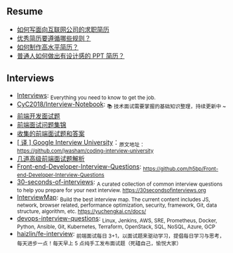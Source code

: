 ## Resume

- [如何写面向互联网公司的求职简历](http://blog.devtang.com/2013/12/22/how-to-write-resume-for-it-company/)
- [优秀简历要遵循哪些规则？](https://www.zhihu.com/question/20184884)
- [如何制作高水平简历？](https://www.zhihu.com/question/21187514)
- [普通人如何做出有设计感的 PPT 简历？](https://www.zhihu.com/question/36943039)

## Interviews

- [Interviews](https://github.com/kdn251/interviews): <sub>Everything you need to know to get the job.</sub>
- [CyC2018/Interview-Notebook](https://github.com/CyC2018/Interview-Notebook): <sub>📚 技术面试需要掌握的基础知识整理，持续更新中 ~</sub>
- [前端开发面试题](https://github.com/markyun/My-blog/tree/master/Front-end-Developer-Questions)
- [前端面试问题集锦](https://github.com/helloqingfeng/Awsome-Front-End-learning-resource/tree/master/21-Front-end-Interview-questions)
- [收集的前端面试题和答案](https://github.com/helloqingfeng/Awsome-Front-End-learning-resource/tree/master/23-FE-interview-master)
- [[ 译 ] Google Interview University](https://github.com/helloqingfeng/Awsome-Front-End-learning-resource/tree/master/29-google-interview-university)：<sub>原文地址：https://github.com/jwasham/coding-interview-university</sub>
- [几道高级前端面试题解析](https://juejin.im/post/5aa8a07cf265da238a3022a4)
- [Front-end-Developer-Interview-Questions](https://github.com/h5bp/Front-end-Developer-Interview-Questions): <sub>https://github.com/h5bp/Front-end-Developer-Interview-Questions</sub>
- [30-seconds-of-interviews](https://github.com/fejes713/30-seconds-of-interviews): <sub>A curated collection of common interview questions to help you prepare for your next interview. https://30secondsofinterviews.org</sub>
- [InterviewMap](https://github.com/InterviewMap/InterviewMap): <sub>Build the best interview map. The current content includes JS, network, browser related, performance optimization, security, framework, Git, data structure, algorithm, etc. https://yuchengkai.cn/docs/</sub>
- [devops-interview-questions](https://github.com/bregman-arie/devops-interview-questions): <sub>Linux, Jenkins, AWS, SRE, Prometheus, Docker, Python, Ansible, Git, Kubernetes, Terraform, OpenStack, SQL, NoSQL, Azure, GCP</sub>
- [haizlin/fe-interview](https://github.com/haizlin/fe-interview): <sub>前端面试每日 3+1，以面试题来驱动学习，提倡每日学习与思考，每天进步一点！每天早上 5 点纯手工发布面试题（死磕自己，愉悦大家）</sub>
